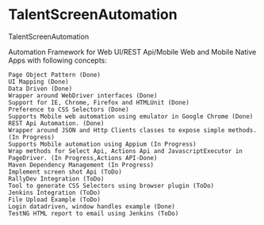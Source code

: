 # TalentScreenAutomation
TalentScreenAutomation

Automation Framework for Web UI/REST Api/Mobile Web and Mobile Native Apps with following concepts:

    Page Object Pattern (Done)
    UI Mapping (Done)
    Data Driven (Done)
    Wrapper around WebDriver interfaces (Done)
    Support for IE, Chrome, Firefox and HTMLUnit (Done)
    Preference to CSS Selectors (Done)
    Supports Mobile web automation using emulator in Google Chrome (Done)
    REST Api Automation. (Done)
    Wrapper around JSON and Http Clients classes to expose simple methods. (In Progress)
    Supports Mobile automation using Appium (In Progress)
    Wrap methods for Select Api, Actions Api and JavascriptExecutor in PageDriver. (In Progress,Actions API-Done)
    Maven Dependency Management (In Progress)
    Implement screen shot Api (ToDo)
    RallyDev Integration (ToDo)
    Tool to generate CSS Selectors using browser plugin (ToDo)
    Jenkins Integration (ToDo)
    File Upload Example (ToDo)
    Login datadriven, window handles example (Done)
    TestNG HTML report to email using Jenkins (ToDo)
